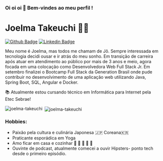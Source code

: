 ### Oi oi oi :wave: Bem-vindes ao meu perfil ! 
# Joelma Takeuchi :woman_technologist:


[![Github Badge](https://img.shields.io/badge/-Github-000?style=flat-square&logo=Github&logoColor=white&link=https://github.com/joelma-takeuchi)](https://github.com/joelma-takeuchi)
[![Linkedin Badge](https://img.shields.io/badge/-LinkedIn-blue?style=flat-square&logo=Linkedin&logoColor=white&link=https://www.linkedin.com/in/joelmatakeuchi/)](https://www.linkedin.com/in/joelmatakeuchi/)





Meu nome é Joelma, mas todos me chamam de Jô. Sempre interessada em tecnologia decidi ousar e ir atrás do meu sonho.
Em transição de carreira após atuar em atendimento ao público por mais de 3 anos e meio, agora focada em uma colocação como Desenvolvedora Web Full Stack Jr.
Em setembro finalizei o Bootcamp Full Stack da Generation Brasil onde pude contribuir no desenvolvimento de uma aplicação web utilizando Java, Spring Boot, SQL, Angular  e Docker.

:books: Atualmente estou cursando técnico em  Informática para Internet pela Etec Sebrae!<br>




<p><img align="left" src="https://github-readme-stats.vercel.app/api/top-langs/?username=joelma-takeuchi&layout=compact" alt="joelma-takeuchi" /></p>

<p>&nbsp;<img align="center" src="https://github-readme-stats.vercel.app/api?username=joelma-takeuchi&show_icons=true" alt="joelma-takeuchi" /></p>


### Hobbies: 

* Paixão pela cultura e culinária Japonesa :jp: Coreana:kr: 
* Praticante esporádica em Yoga
* Amo ficar em casa e cozinhar :bento: :ramen: :fried_shrimp: :rice_ball: :sushi:
* Ouvinte de podcast, atualmente comecei a ouvir Hipsters- ponto tech desde o primeiro episódio.



<!--
**joelma-takeuchi/joelma-takeuchi** is a ✨ _special_ ✨ repository because its `README.md` (this file) appears on your GitHub profile.
